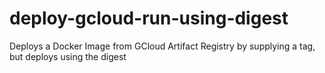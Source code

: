 # deploy-gcloud-run-using-digest
Deploys a Docker Image from GCloud Artifact Registry by supplying a tag, but deploys using the digest
